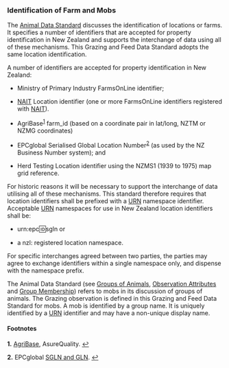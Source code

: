 ### Identification of Farm and Mobs

The [Animal Data Standard](https://github.com/Datalinker-Org/Farm-Data-Standards/blob/master/Animal%20Data%20Standards/ADS_Identification-of-Animals-Herds-and-Locations.md) discusses the identification of locations or farms. It specifies a number of identifiers that are accepted for property identification in New Zealand and supports the interchange of data using all of these mechanisms.  This Grazing and Feed Data Standard adopts the same location identification.

A number of identifiers are accepted for property identification in New Zealand:

* Ministry of Primary Industry FarmsOnLine identifier;

* [NAIT](PGFDS_Definitions-and-Abbreviations_Interpretation.md#Definitions-and-Abbreviations) Location identifier (one or more FarmsOnLine identifiers registered with [NAIT](PGFDS_Definitions-and-Abbreviations_Interpretation.md#Definitions-and-Abbreviations)).

* AgriBase<sup id="AgriBase">[1](#f1)</sup> farm_id (based on a coordinate pair in lat/long, NZTM or NZMG coordinates)

* EPCglobal Serialised Global Location Number<sup id="ECPG">[2](#f2)</sup> (as used by the NZ Business Number system); and

* Herd Testing Location identifier using the NZMS1 (1939 to 1975) map grid reference.

For historic reasons it will be necessary to support the interchange of data utilising all of these mechanisms. This standard therefore requires that location identifiers shall be prefixed with a [URN](PGFDS_Definitions-and-Abbreviations_Interpretation.md#Definitions-and-Abbreviations) namespace identifier. Acceptable [URN](PGFDS_Definitions-and-Abbreviations_Interpretation.md#Definitions-and-Abbreviations) namespaces for use in New Zealand location identifiers shall be:

* urn:epc:id:sgln or

* a nzl: registered location namespace.

For specific interchanges agreed between two parties, the parties may agree to exchange identifiers within a single namespace only, and dispense with the namespace prefix.

The Animal Data Standard (see [Groups of Animals](https://github.com/Datalinker-Org/Farm-Data-Standards/blob/master/Animal%20Data%20Standards/ADS_Groups-of-Animals.md), [Observation Attributes](https://github.com/Datalinker-Org/Farm-Data-Standards/blob/master/Animal%20Data%20Standards/ADS_Animal-Observations.md#Observation-Attributes) and [Group Membership](ADS_Animal-Lifecycle-Data-Dictionary_Group-Membership.md)) refers to mobs in its discussion of groups of animals. The Grazing observation is defined in this Grazing and Feed Data Standard for mobs.  A mob is identified by a group name.  It is uniquely identified by a [URN](PGFDS_Definitions-and-Abbreviations_Interpretation.md#Definitions-and-Abbreviations) identifier and may have a non-unique display name.

#### Footnotes

<b id="f1">1.</b> [AgriBase](https://www.asurequality.com/our-solutions/agribase/), AsureQuality. [↩](#AgriBase)

<b id="f2">2.</b> EPCglobal [SGLN and GLN](http://www.gs1.org/access-gdsn-standards). [↩](#ECPG)
